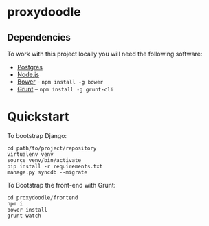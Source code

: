 proxydoodle
=============

## Dependencies

To work with this project locally you will need the following software:

* [Postgres](http://postgresapp.com/)
* [Node.js](http://nodejs.org/)
* [Bower](http://bower.io) - `npm install -g bower`
* [Grunt](http://gruntjs.com/) – `npm install -g grunt-cli`


# Quickstart

To bootstrap Django:

    cd path/to/project/repository
    virtualenv venv
    source venv/bin/activate
    pip install -r requirements.txt
    manage.py syncdb --migrate


To Bootstrap the front-end with Grunt:

    cd proxydoodle/frontend
    npm i
    bower install
    grunt watch